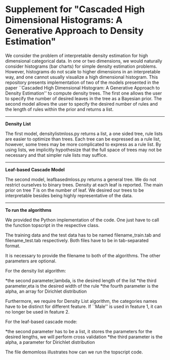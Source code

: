 Supplement for "Cascaded High Dimensional Histograms: A Generative Approach to Density Estimation"
=================================================================================================

We consider the problem of interpretable density estimation for high dimensional categorical data. In one or two dimensions, we would naturally consider histograms (bar charts) for simple density estimation problems. However, histograms do not scale to higher dimensions in an interpretable way, and one cannot usually visualize a high dimensional histogram. This repository presents implementation of two of the models presented in the paper ``Cascaded High Dimensional Histogram: A Generative Approach to Density Estimation'' to compute density trees.  The first one allows the user to specify the number of desired leaves in the tree as a Bayesian prior.  The second model allows the user to specify the desired number of rules and the length of rules within the prior and returns a list. 

__________________
**Density List**


The first model, densitylistmloss.py returns a list, a one sided tree, rule lists are easier to optimize than trees. Each tree can be expressed as a rule list, however, some trees may be more complicated to express as a rule list. By using lists, we implicitly hypothesize that the full space of trees may not be necessary and that simpler rule lists may suffice.

___________________________
**Leaf-based Cascade Model**


The second model, leafbasedmloss.py returns a general tree. We do not restrict ourselves to binary trees. Density at each leaf is reported. The main prior on tree *T* is on the number of leaf. We desired our trees to be interpretable besides being highly representative of the data.

___________________________
**To run the algorithms**

We provided the Python implementation of the code. One just have to call the function topscript in the respective class.

The training data and the test data has to be named filename_train.tab and filename_test.tab respectively. Both files have to be in tab-separated format.

It is necessary to provide the filename to both of the algorithms. The other parameters are optional.

For the density list algorithm:

*the second parameter,lambda, is the desired length of the list
*the third parameter,eta is the desired width of the rule
*the fourth parameter is the alpha, an array for Dirichlet distribution

Furthermore, we require for Density List algorithm, the categories names have to be distinct for different feature. If ``Male'' is used in feature 1, it can no longer be used in feature 2.

For the leaf-based cascade mode:

*the second parameter has to be a list, it stores the parameters for the desired lengths, we will perform cross validation
*the third parameter is the alpha, a parameter for Dirichlet distribution

The file demomloss illustrates how can we run the topscript code. 
